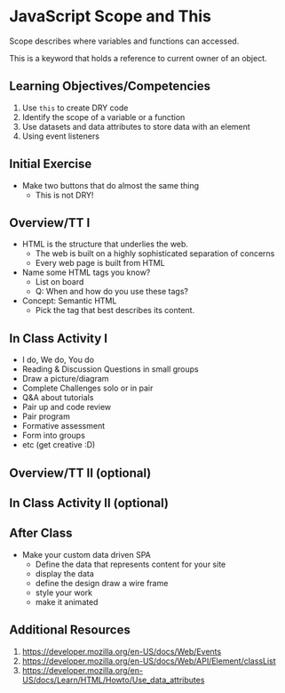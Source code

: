 # JavaScript Scope and This

Scope describes where variables and functions can 
accessed. 

This is a keyword that holds a reference to current owner 
of an object. 

## Learning Objectives/Competencies

1. Use `this` to create DRY code
1. Identify the scope of a variable or a function 
1. Use datasets and data attributes to store data with an element
1. Using event listeners

## Initial Exercise

- Make two buttons that do almost the same thing
  - This is not DRY!

## Overview/TT I 

- HTML is the structure that underlies the web. 
  - The web is built on a highly sophisticated separation of concerns
  - Every web page is built from HTML
- Name some HTML tags you know?
  - List on board 
  - Q: When and how do you use these tags? 
- Concept: Semantic HTML
  - Pick the tag that best describes its content. 

## In Class Activity I

- I do, We do, You do
- Reading & Discussion Questions in small groups
- Draw a picture/diagram
- Complete Challenges solo or in pair
- Q&A about tutorials
- Pair up and code review
- Pair program
- Formative assessment
- Form into groups
- etc (get creative :D)

## Overview/TT II (optional)

## In Class Activity II (optional)

## After Class

- Make your custom data driven SPA 
  - Define the data that represents content for your site
  - display the data
  - define the design draw a wire frame
  - style your work
  - make it animated 

## Additional Resources

1. https://developer.mozilla.org/en-US/docs/Web/Events
1. https://developer.mozilla.org/en-US/docs/Web/API/Element/classList
1. https://developer.mozilla.org/en-US/docs/Learn/HTML/Howto/Use_data_attributes